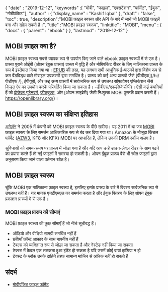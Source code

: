 {
  "date" : "2019-12-12",
  "keywords" :[ "मोबी", "फाइल", "एक्सटेंशन", "फॉर्मेट", "ईबुक", "मोबीपॉकेट"],
  "author" : {
    "display_name" : "Kashif Iqbal"
},
  "draft" : "false",
  "toc" : true,
  "description":"MOBI फ़ाइल स्वरूप और API के बारे में जानें जो MOBI फ़ाइलें बना और खोल सकते हैं।",
  "title" :"MOBI फ़ाइल स्वरूप",
  "linktitle" : "MOBI",
  "menu" : {
    "docs" : {
      "parent" : "ebook"
}
},
  "lastmod" : "2019-12-12"
}

## MOBI फ़ाइल क्या है?

MOBI फ़ाइल स्वरूप सबसे व्यापक रूप से उपयोग किए जाने वाले ebook फ़ाइल स्वरूपों में से एक है। प्रारूप पुराने ओईबी (ओपन ईबुक प्रारूप) प्रारूप में वृद्धि है और मोबिपॉकेट रीडर के लिए मालिकाना प्रारूप के रूप में इस्तेमाल किया गया था। [EPUB](/hi/ebook/epub/) की तरह, यह लगभग सभी आधुनिक ई-पाठकों द्वारा विशेष रूप से कम बैंडविड्थ वाले मोबाइल उपकरणों द्वारा समर्थित है। प्रारूप को कई अन्य प्रारूपों जैसे [पीडीएफ](/hi/ पीडीएफ /), ईपीयूबी, और कई अन्य प्रारूपों में सार्वजनिक रूप से उपलब्ध सॉफ़्टवेयर एप्लिकेशन जैसे [किंडल ऐप](https://www.amazon.com/kindle) का उपयोग करके परिवर्तित किया जा सकता है। -डीबीएस/एफडी/केसीपी)। ऐसी कई कंपनियाँ हैं जो [प्रोजेक्ट गुटेनबर्ग](https://www.gutenberg.org/), [फ़ीडबुक्स](http://www.feedbooks.com/), और [ओपन लाइब्रेरी] जैसी निःशुल्क MOBI पुस्तकें प्रदान करती हैं। https://openlibrary.org/)।

## MOBI फ़ाइल स्वरूप का संक्षिप्त इतिहास

[अमेज़ॅन](https://www.amazon.com) ने 2005 में कंपनी को MOBI फ़ाइल स्वरूप के पीछे खरीदा। यह 2011 में था जब [MOBI](/hi/ebook/mobi/) फ़ाइल स्वरूप के लिए समर्थन आधिकारिक रूप से बंद कर दिया गया था। Amazon के मौजूदा किंडल फॉर्मेट ([AZW3](/hi/ebook/azw3/), KF8 और KFX) MOBI पर आधारित हैं, लेकिन उनकी DRM स्कीम अलग है।

सुविधाओं को समय-समय पर प्रारूप में जोड़ा गया है और यदि आप उन्हें डाउन-लेवल रीडर के साथ पढ़ने का प्रयास करते हैं तो नई फाइलों में समस्या हो सकती है। ओपन ईबुक प्रारूप वैसे भी स्रोत फाइलों द्वारा अनुसरण किया जाने वाला वर्तमान स्रोत है।

## MOBI फ़ाइल स्वरूप

चूंकि MOBI एक मालिकाना फ़ाइल स्वरूप है, इसलिए इसके प्रारूप के बारे में विवरण सार्वजनिक रूप से उपलब्ध नहीं हैं। यह मानक एचटीएमएल का समर्थन करता है और ईबुक वितरण के लिए ओपन ईबुक प्रकाशन प्रारूपों में से एक है।

### MOBI फ़ाइल प्रारूप की सीमाएं

MOBI फ़ाइल स्वरूप की कुछ सीमाएँ हैं जो नीचे सूचीबद्ध हैं।

* ऑडियो और वीडियो सामग्री समर्थित नहीं हैं
* छवियाँ फ़ॉन्ट आकार के साथ मापनीय नहीं हैं
* टेबल्स को व्यक्तिगत रूप से जोड़ा जा सकता है और नेस्टेड नहीं किया जा सकता
* टेक्स्ट में केवल एक लटकता हुआ इंडेंट हो सकता है यदि उसमें कोई बायां हाशिया न हो
* टेक्स्ट के ब्लॉक उनके दाहिने तरफ सामान्य मार्जिन से अधिक नहीं हो सकते हैं

## संदर्भ

* [मोबीपॉकेट फाइल फॉर्मेट](https://web.archive.org/web/20160414103204/http://www.mobipocket.com/dev/article.asp?BaseFolder#prcgen&File#mobiformat.htm)

